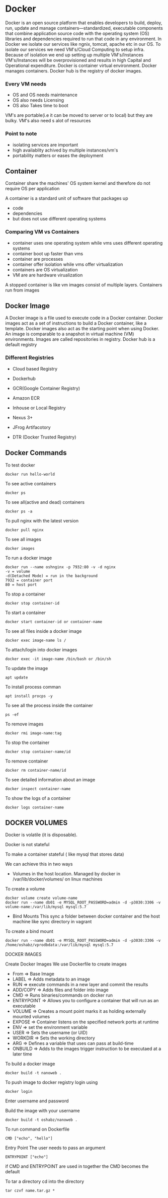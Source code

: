 # Docker

Docker is an open source platform that enables developers to build, deploy, run, update and manage containers—standardized, executable components that combine application source code with the operating system (OS) libraries and dependencies required to run that code in any environment. In Docker we isolate our services like ngnix, tomcat, apache etc in our OS. To isolate our services we need VM's/Cloud Computing to setup infra. Because of isolation we end up setting up multiple VM's/Instances VM's/Instances will be overprovisioned and results in high Capital and Operational expenditure. Docker is container virtual environment. Docker manages containers. Docker hub is the registry of docker images.
### Every VM needs

* OS and OS needs maintenance
* OS also needs Licensing
* OS also Takes time to boot

VM's are portable(i.e it can be moved to server or to local) but they are bulky. VM's also need s alot of resources

### Point to note

* isolating services are important
* high availablity achived by multiple instances/vm's
* portability matters or eases the deployment

## Container
Container share the machines' OS system kernel and therefore do not require OS per application

A container is a standard unit of software that packages up 
* code
* dependencies
* but does not use different operating systems

### Comparing VM vs Containers

* container uses one operating system while vms uses different operating systems
* container boot up faster than vms
* container are processes
* container offer isolation while vms offer virtualization
* containers are OS virtualization
* VM are are hardware virualization


A stopped container is like vm images consist of multiple layers. Containers run from images

## Docker Image
A Docker image is a file used to execute code in a Docker container. Docker images act as a set of instructions to build a Docker container, like a template. Docker images also act as the starting point when using Docker. An image is comparable to a snapshot in virtual machine (VM) environments. Images are called repositories in registry. Docker hub is a default registry

### Different Registries

* Cloud based Registry
* Dockerhub
* GCR(Google Container Registry)
* Amazon ECR

* Inhouse or Local Registry
* Nexus 3+
* JFrog Artifacotory
* DTR (Docker Trusted Registry)


## Docker Commands

To test docker
```
docker run hello-world
```

To see active containers
```
docker ps
```

To see all(active and dead) containers
```
docker ps -a
```

To pull nginx with the latest version
```
docker pull nginx
```

To see all images
```
docker images
```

To run a docker image
```
docker run --name oshnginx -p 7932:80 -v -d nginx
-v = volume
-d(Detached Mode) = run in the background
7932 = container port
80 = host port
```
To stop a container
```
docker stop container-id
```

To start a container
```
docker start container-id or container-name
```

To see all files inside a docker image
```
docker exec image-name ls /
```

To attach/login into docker images
```
docker exec -it image-name /bin/bash or /bin/sh
```
To update the image
```
apt update
```
To install process comman
```
apt install procps -y
```
To see all the process inside the container
```
ps -ef
```
To remove images
```
docker rmi image-name:tag
```
To stop the container
```
docker stop container-name/id
```

To remove container
```
docker rm container-name/id
```

To see detailed information about an image
```
docker inspect container-name
```
To show the logs of a container
```
docker logs container-name
```
## DOCKER VOLUMES

Docker is volatile (it is disposable).

Docker is not stateful

To make a container stateful ( like mysql that stores data) 

We can achieve this in two ways

* Volumes in the host location. Managed by docker in /var/lib/docker/volumes/ on linux machines

To create a volume
```
docker volume create volume-name
docker run --name db01 -e MYSQL_ROOT_PASSWORD=admin -d -p3030:3306 -v volume-name:/var/lib/mysql mysql:5.7
```

* Bind Mounts
   This sync a folder between docker container and the host machine like sync directory in vagrant

To create a bind mount
```
docker run --name db01 -e MYSQL_ROOT_PASSWORD=admin -d -p3030:3306 -v /home/oshabz/vprodbdata:/var/lib/mysql mysql:5.7
```

DOCKER IMAGES

Create Docker Images
We use Dockerfile to create images

* From => Base Image
* LABEL => Adds metadata to an image
* RUN => execute commands in a new layer and commit the results
* ADD/COPY => Adds files and folder into image
* CMD => Runs binaries/commands on docker run
* ENTRYPOINT => Allows you to configure a container that will run as an executable
* VOLUME => Creates a mount point marks it as holding externally mounted volumes
* EXPOSE => Container listens on the specified network ports at runtime
* ENV => set the environment variable
* USER => Sets the username (or UID)
* WORKDIR => Sets the working directory
* ARG => Defines a variable that uses can pass at build-time
* ONBUILD => Adds to the images trigger instruction to be executaed at a later time

To build a docker image
```
docker build -t nanoweb .
```
To push image to docker registry
login using
```
docker login
```
Enter username and password

Build the image with your username
```
docker build -t oshabz/nanoweb .
```

To run command on Dockerfile
```
CMD ["echo", "hello"]
```
Entry Point
The user needs to pass an argument
```
ENTRYPOINT ["echo"]
```
if CMD and ENTRYPOINT are used in together the CMD becomes the default

To tar a directory
cd into the directory
```
tar czvf name.tar.gz *
```





